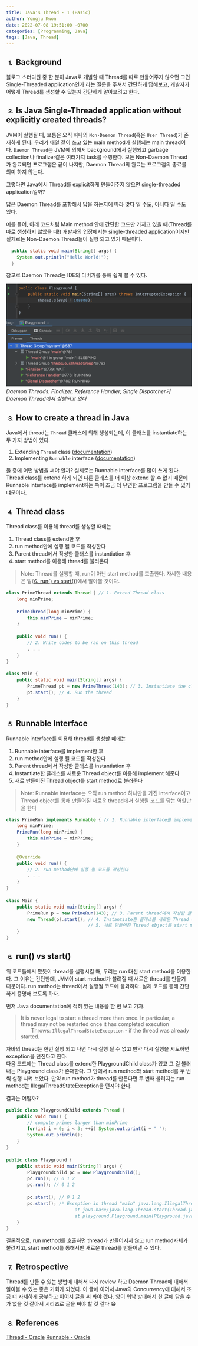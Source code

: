 ```yaml
---
title: Java's Thread - 1 (Basic)
author: Yongju Kwon
date: 2022-07-08 19:51:00 -0700
categories: [Programming, Java]
tags: [Java, Thread]
---
```


## ⒈ Background

블로그 스터디원 중 한 분이 Java로 개발할 때 Thread를 따로 만들어주지 않으면 그건 Single-Threaded application인가 라는 질문을 주셔서 간단하게 답해보고, 개발자가 어떻게 Thread를 생성할 수 있는지 간단하게 알아보려고 한다.

## ⒉ Is Java Single-Threaded application without explicitly created threads?

JVM이 실행될 때, 보통은 오직 하나의 `Non-Daemon Thread`(혹은 `User Thread`)가 존재하게 된다. 우리가 매일 같이 쓰고 있는 main method가 실행되는 main thread이다. `Daemon Thread`는 JVM에 의해서 background에서 실행되고 garbage collection나 finalizer같은 여러가지 task를 수행한다. 모든 Non-Daemon Thread가 완료되면 프로그램은 끝이 나지만, Daemon Thread의 완료는 프로그램의 종료를 의미 하지 않는다.

그렇다면 Java에서 Thread를 explicit하게 만들어주지 않으면 single-threaded application일까?

답은 Daemon Thread를 포함해서 답을 하는지에 따라 맞다 일 수도, 아니다 일 수도 있다.

예를 들어, 아래 코드처럼 Main method 안에 간단한 코드만 가지고 있을 때(Thread를 따로 생성하지 않았을 때!) 개발자의 입장에서는 single-threaded application이지만 실제로는 Non-Daemon Thread들이 실행 되고 있기 때문이다.

```java
  public static void main(String[] args) {
    System.out.println("Hello World!");
  }
```

참고로 Daemon Thread는 IDE의 디버거를 통해 쉽게 볼 수 있다.

![Daemon Threads](/assets/img/20220708/threads.png)
_Daemon Threads: Finalizer, Reference Handler, Single Dispatcher가 Daemon Thread에서 실행되고 있다_

## ⒊ How to create a thread in Java

Java에서 thread는 `Thread` 클래스에 의해 생성되는데, 이 클래스를 instantiate하는 두 가지 방법이 있다.

1. Extending `Thread` class ([documentation](https://docs.oracle.com/javase/7/docs/api/java/lang/Thread.html))
2. Implementing `Runnable` interface ([documentation](https://docs.oracle.com/javase/7/docs/api/java/lang/Runnable.html))

둘 중에 어떤 방법을 써야 할까? 실제로는 Runnable interface를 많이 쓰게 된다. Thread class를 extend 하게 되면 다른 클래스를 더 이상 extend 할 수 없기 때문에 Runnable interface를 implement하는 쪽이 조금 더 유연한 프로그램을 만들 수 있기 떄문이다.

## ⒋ Thread class

Thread class를 이용해 thread를 생성할 때에는 
1. Thread class를 extend한 후 
2. run method안에 실행 될 코드를 작성한다
3. Parent thread에서 작성한 클래스를 instantiation 후 
4. start method를 이용해 thread를 불러온다

> Note: Thread를 실행할 때, run이 아닌 start method를 호출한다. 자세한 내용은 밑([⒍ run() vs start()](#-run-vs-start))에서 알아볼 것이다. 

```java
class PrimeThread extends Thread { // 1. Extend Thread class
    long minPrime;

    PrimeThread(long minPrime) {
        this.minPrime = minPrime;
    }

    public void run() {
        // 2. Write codes to be ran on this thread
        . . .
    }
}

class Main {
    public static void main(String[] args) {
        PrimeThread pt = new PrimeThread(143); // 3. Instantiate the class extends Thread
        pt.start(); // 4. Run the thread
    }
}
```

## ⒌ Runnable Interface

Runnable interface를 이용해 thread를 생성할 때에는
1. Runnable interface를 implement한 후
2. run method안에 실행 될 코드를 작성한다
3. Parent thread에서 작성한 클래스를 instantiation 후 
4. Instantiate한 클래스를 새로운 Thread object를 이용해 implement 해준다
5. 새로 만들어진 Thread object를 start method로 불러준다

> Note: Runnable interface는 오직 run method 하나만을 가진 interface이고 Thread object를 통해 만들어질 새로운 thread에서 실행될 코드를 담는 역할만을 한다

```java
class PrimeRun implements Runnable { // 1. Runnable interface를 implement한 후
    long minPrime;
    PrimeRun(long minPrime) {
        this.minPrime = minPrime;
    }

    @Override
    public void run() {
        // 2. run method안에 실행 될 코드를 작성한다
        . . .
    }
}

class Main {
    public static void main(String[] args) {
        PrimeRun p = new PrimeRun(143); // 3. Parent thread에서 작성한 클래스를 instantiation 후 
        new Thread(p).start(); // 4. Instantiate한 클래스를 새로운 Thread object를 이용해 implement 해준다
                               // 5. 새로 만들어진 Thread object를 start method로 불러준다
    }
}
```

## ⒍ run() vs start()

위 코드들에서 봤듯이 thread를 실행시킬 때, 우리는 run 대신 start method를 이용한다. 그 이유는 간단한데, JVM이 start method가 불려질 때 새로운 thread를 만들기 때문이다. run method는 thread에서 실행될 코드에 불과하다. 실제 코드를 통해 간단하게 증명해 보도록 하자. 

먼저 Java documentation에 적혀 있는 내용을 한 번 보고 가자.

> It is never legal to start a thread more than once. In particular, a thread may not be restarted once it has completed execution  
&emsp;&emsp;Throws: `IllegalThreadStateException` - if the thread was already started.


자바의 thread는 한번 실행 되고 나면 다시 실행 될 수 없고 만약 다시 실행을 시도하면 exception을 던진다고 한다.\
다음 코드에는 Thread class를 extend한 PlaygroundChild class가 있고 그 걸 불러내는 Playground class가 존재한다. 그 안에서 run method와 start method를 두 번씩 실행 시켜 보았다. 만약 run method가 thread를 만든다면 두 번째 불려지는 run method는 IllegalThreadStateException을 던져야 한다.

결과는 어떨까?

```java
public class PlaygroundChild extends Thread {
    public void run() {
        // compute primes larger than minPrime
        for(int i = 0; i < 3; ++i) System.out.print(i + " ");
        System.out.println();        
    }
}

public class Playground {
    public static void main(String[] args) {
        PlaygroundChild pc = new PlaygroundChild();
        pc.run(); // 0 1 2 
        pc.run(); // 0 1 2 

        pc.start(); // 0 1 2
        pc.start(); /* Exception in thread "main" java.lang.IllegalThreadStateException
	                      at java.base/java.lang.Thread.start(Thread.java:794)
	                      at playground.Playground.main(Playground.java:10) */
    }
}
```

결론적으로, run method를 호출하면 thread가 만들어지지 않고 run method자체가 불려지고, start method를 통해서만 새로운 thread를 만들어낼 수 있다.


## ⒎ Retrospective

Thread를 만들 수 있는 방법에 대해서 다시 review 하고 Daemon Thread에 대해서 알아볼 수 있는 좋은 기회가 되었다. 이 글에 이어서 Java의 Concurrency에 대해서 조금 더 자세하게 공부하고 이어서 글을 써 봐야 겠다. 양이 워낙 방대해서 한 글에 담을 수가 없을 것 같아서 시리즈로 글을 써야 할 것 같다 😁


## ⒏ References
[Thread - Oracle](https://docs.oracle.com/javase/7/docs/api/)
[Runnable - Oracle](https://docs.oracle.com/javase/7/docs/api/java/lang/Runnable.html)

